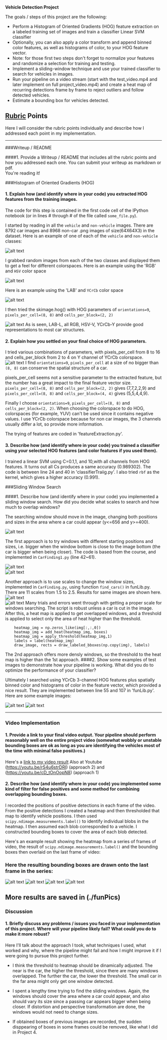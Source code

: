 **Vehicle Detection Project**

The goals / steps of this project are the following:

* Perform a Histogram of Oriented Gradients (HOG) feature extraction on a labeled training set of images and train a classifier Linear SVM classifier
* Optionally, you can also apply a color transform and append binned color features, as well as histograms of color, to your HOG feature vector. 
* Note: for those first two steps don't forget to normalize your features and randomize a selection for training and testing.
* Implement a sliding-window technique and use your trained classifier to search for vehicles in images.
* Run your pipeline on a video stream (start with the test_video.mp4 and later implement on full project_video.mp4) and create a heat map of recurring detections frame by frame to reject outliers and follow detected vehicles.
* Estimate a bounding box for vehicles detected.

[//]: # (Image References)
[image0]: ./output_images/exampleCarNNoncar.jpg

[image1]: ./output_images/exploreColorspaces_RGB_HSV.jpg
[image2]: ./output_images/exploreColorspaces_LAB_YCrCb.jpg
[image3]: ./output_images/HOG_example.jpg
[image4]: ./output_images/HOG_tryPara.jpg
[image5]: ./output_images/test1_marked.jpg
[image6]: ./output_images/findingCars_1.jpg
[image7]: ./output_images/findingCars_3.jpg
[image8]: ./output_images/findingCars_fun1.jpg
[image9]: ./output_images/findingCars_fun3.jpg
[image14]: ./output_images/findingCars_fun_heat1.jpg
[image15]: ./output_images/findingCars_fun_heat4.jpg
[image10]: ./output_images/CarsInVideo_heat0.jpg
[image11]: ./output_images/CarsInVideo_heat7.jpg
[image12]: ./output_images/CarsInVideo_heat25.jpg
[image13]: ./output_images/CarsInVideo_heat38.jpg
[video1]: ./project_video.mp4

## [Rubric](https://review.udacity.com/#!/rubrics/513/view) Points
Here I will consider the rubric points individually and describe how I addressed each point in my implementation.  

---
###Writeup / README

####1. Provide a Writeup / README that includes all the rubric points and how you addressed each one.  You can submit your writeup as markdown or pdf.  
You're reading it!

###Histogram of Oriented Gradients (HOG)

#### 1. Explain how (and identify where in your code) you extracted HOG features from the training images.

The code for this step is contained in the first code cell of the IPython notebook (or in lines # through # of the file called `some_file.py`).  

I started by reading in all the `vehicle` and `non-vehicle` images. There are 8792  car images and 8968  non-car .png images of size(64X64X3) in the dataset. Here is an example of one of each of the `vehicle` and `non-vehicle` classes:

![alt text][image0]

I grabbed random images from each of the two classes and displayed them to get a feel for different colorspaces.
Here is an example using the 'RGB' and `HSV` color space 

![alt text][image1]

Here is an example using the 'LAB' and `YCrCb` color space 

![alt text][image2]

I then tried the skimage.hog() with HOG parameters of `orientations=9`, `pixels_per_cell=(8, 8)` and `cells_per_block=(2, 2)`

![alt text][image3]
As is seen, LAB-L, all RGB, HSV-V, YCrCb-Y provide good representations to most car structures.

#### 2. Explain how you settled on your final choice of HOG parameters.

I tried various combinations of parameters, with pixels_per_cell from 8 to 16 and cells_per_block from 2 to 4 on Y channel of YCrCb colorspace. 
![alt text][image4]
I find `orientations=9`, `pixels_per_cell` at a size of no bigger than `(8, 8)`  can conserve the spatial structure of a car. 

pixels_per_cell seems not a sensitive parameter to the extracted feature, but the number has a great impact to the final feature vector size. `pixels_per_cell=(8, 8)` and `cells_per_block=(2, 2)` gives (7,7,2,2,9) and `pixels_per_cell=(8, 8)` and `cells_per_block=(4, 4)` gives (5,5,4,4,9). 

Finally I choose `orientations=9`, `pixels_per_cell=(8, 8)` and `cells_per_block=(2, 2)`.
When choosing the colorspace to do HOG, colorspaces (for example, YUV) can't be used since it contains negative values.  I use YCrCb colorspace because for non car images, the 3 channels usually differ a lot, so provide more information.

The trying of features are coded in 'featureExtraction.py'.

#### 3. Describe how (and identify where in your code) you trained a classifier using your selected HOG features (and color features if you used them).

I trained a linear SVM using C=0.1,1, and 10,with all channels from HOG features. It turns out all Cs produces a same accuracy (0.989302). The code is between line 24 and 40 in 'classifierTraiig.py'. I also tried `rbf` as the kernel, which gives a higher accuracy (0.991). 

###Sliding Window Search

####1. Describe how (and identify where in your code) you implemented a sliding window search.  How did you decide what scales to search and how much to overlap windows?

The searching window should move in the image, changing both positions and sizes in the area where a car could appear (y<=656 and y>=400).
 
![alt text][image5]

The first approach is to try windows with different starting positions and sizes, i.e. bigger when the window bottom is close to the image bottom (the car is bigger when being closer). The code is based from the course, and implemented in `CarFinding1.py` (line 42~61). 

![alt text][image6]  
![alt text][image7]

Another approach is to use scales to change the window sizes, implemented in `CarFinding.py`, using function `find_cars()` in funLib.py. There are 11 scales from 1.5 to 2.5. Results for same images are shown here.
![alt text][image8]  
![alt text][image9]
Many trials and errors went through with getting a proper scale for windows searching. The script is robust unless a car is cut in the image.
After this, a heat map is applied to get overlapped windows, and a threshold is applied to select only the area of heat higher than the threshold.
```
    heatmap_img = np.zeros_like(img[:,:,0])
    heatmap_img = add_heat(heatmap_img, boxes)
    heatmap_img = apply_threshold(heatmap_img,1) 
    labels = label(heatmap_img)
    draw_image, rects = draw_labeled_bboxes(np.copy(img), labels)
```

The 2nd approach offers more densly windows, so the threshold to the heat map is higher than the 1st approach.
####2. Show some examples of test images to demonstrate how your pipeline is working.  What did you do to optimize the performance of your classifier?

Ultimately I searched using YCrCb 3-channel HOG features plus spatially binned color and histograms of color in the feature vector, which provided a nice result. They are implemented between line 55 and 107 in 'funLib.py'. Here are some example images:

![alt text][image14]
![alt text][image15]

---

### Video Implementation

#### 1. Provide a link to your final video output.  Your pipeline should perform reasonably well on the entire project video (somewhat wobbly or unstable bounding boxes are ok as long as you are identifying the vehicles most of the time with minimal false positives.)
Here's a [link to my video result](./project_video_output.mp4)  Also at Youtube (https://youtu.be/rS4u6strDRI) (approach 2) and (https://youtu.be/cD_tOnOopN8) (approach 1)


#### 2. Describe how (and identify where in your code) you implemented some kind of filter for false positives and some method for combining overlapping bounding boxes.

I recorded the positions of positive detections in each frame of the video.  From the positive detections I created a heatmap and then thresholded that map to identify vehicle positions.  I then used `scipy.ndimage.measurements.label()` to identify individual blobs in the heatmap.  I then assumed each blob corresponded to a vehicle.  I constructed bounding boxes to cover the area of each blob detected.  

Here's an example result showing the heatmap from a series of frames of video, the result of `scipy.ndimage.measurements.label()` and the bounding boxes then overlaid on the last frame of video:

### Here the resulting bounding boxes are drawn onto the last frame in the series:

![alt text][image10]
![alt text][image11]
![alt text][image12]
![alt text][image13]

More results are saved in (./funPics)
---

### Discussion

#### 1. Briefly discuss any problems / issues you faced in your implementation of this project.  Where will your pipeline likely fail?  What could you do to make it more robust?

Here I'll talk about the approach I took, what techniques I used, what worked and why, where the pipeline might fail and how I might improve it if I were going to pursue this project further.  

- I think the threshold to heatmap should be dinamically adjusted. The near is the car, the higher the threshold, since there are many windows overlapped. The further the car, the lower the threshold. The small car in the far area might only get one window detected.

- I spent a lengthy time trying to find the sliding windows. Again, the windows should cover the area where a car could appear, and also should vary its size since a passing car appears bigger when being closer. If distortion and perspective transformation are done, the windows would not need to change sizes.

- If obtained boxes of previous images are recorded, the sudden disppearing of boxes in some frames could be removed, like what I did in Project 4.
